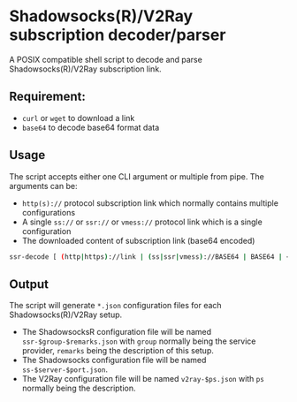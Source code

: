# Shadowsocks(R)/V2Ray subscription decoder/parser

A POSIX compatible shell script to decode and parse Shadowsocks(R)/V2Ray subscription link.

## Requirement:

- `curl` or `wget` to download a link
- `base64` to decode base64 format data

## Usage

The script accepts either one CLI argument or multiple from pipe. The arguments can be:
- `http(s)://` protocol subscription link which normally contains multiple configurations
- A single `ss://` or `ssr://` or `vmess://` protocol link which is a single configuration
- The downloaded content of subscription link (base64 encoded)

```sh
ssr-decode [ (http|https)://link | (ss|ssr|vmess)://BASE64 | BASE64 | < input.txt ]
```

## Output

The script will generate `*.json` configuration files for each Shadowsocks(R)/V2Ray setup.

- The ShadowsocksR configuration file will be named `ssr-$group-$remarks.json` with `group` normally being the service provider, `remarks` being the description of this setup.
- The Shadowsocks configuration file will be named `ss-$server-$port.json`.
- The V2Ray configuration file will be named `v2ray-$ps.json` with `ps` normally being the description.
